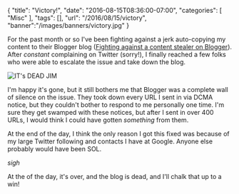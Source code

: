 
{
	"title": "Victory!",
	"date": "2016-08-15T08:36:00-07:00",
	"categories": [
		"Misc"
	],
	"tags": [],
	"url": "/2016/08/15/victory",
	"banner":"/images/banners/victory.jpg"
}

For the past month or so I've been fighting against a jerk auto-copying my content to their Blogger blog ([Fighting against a content stealer on Blogger](https://www.raymondcamden.com/2016/07/15/fighting-against-a-content-stealer-on-blogger/)). After *constant* complaining on Twitter (sorry!), I finally reached a few folks who were able to escalate the issue and take down the blog. 

![IT's DEAD JIM](https://static.raymondcamden.com/images/2016/08/deadblog.jpg)

I'm happy it's gone, but it still bothers me that Blogger was a complete wall of silence on the issue. They took down every URL I sent in via DCMA notice, but they couldn't bother to respond to me personally one time. I'm sure they get swamped with these notices, but after I sent in over 400 URLs, I would think I could have gotten *something* from them. 

At the end of the day, I think the only reason I got this fixed was because of my large Twitter following and contacts I have at Google. Anyone else probably would have been SOL.

*sigh*

At the of the day, it's over, and the blog is dead, and I'll chalk that up to a win!
